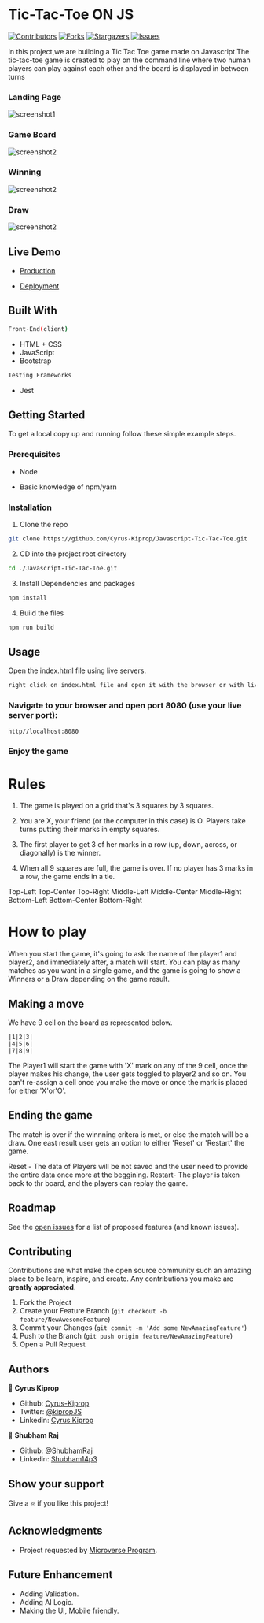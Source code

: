 # Tic-Tac-Toe ON JS

[![Contributors][contributors-shield]][contributors-url]
[![Forks][forks-shield]][forks-url]
[![Stargazers][stars-shield]][stars-url]
[![Issues][issues-shield]][issues-url]

In this project,we are building a Tic Tac Toe game made on Javascript.The tic-tac-toe game is created to play on the command line where two human players can play against each other and the board is displayed in between turns

### Landing Page

![screenshot1](assets/images/landing.PNG)

### Game Board

![screenshot2](assets/images/board.PNG)

### Winning

![screenshot2](assets/images/winner.PNG)

### Draw

![screenshot2](assets/images/draw.PNG)

## Live Demo

- [Production](https://rawcdn.githack.com/Cyrus-Kiprop/Javascript-Tic-Tac-Toe/f3ed416b343afbbd657355b035dff5a80fe92a04/index.html)

- [Deployment](https://raw.githack.com/Cyrus-Kiprop/Javascript-Tic-Tac-Toe/master/index.html)

## Built With

```sh
Front-End(client)
```

- HTML + CSS
- JavaScript
- Bootstrap

```sh
Testing Frameworks
```

- Jest

## Getting Started

To get a local copy up and running follow these simple example steps.

### Prerequisites

- Node

- Basic knowledge of npm/yarn

### Installation

1. Clone the repo

```sh
git clone https://github.com/Cyrus-Kiprop/Javascript-Tic-Tac-Toe.git
```

2. CD into the project root directory

```sh
cd ./Javascript-Tic-Tac-Toe.git
```

3. Install Dependencies and packages

```sh
npm install
```

4. Build the files

```sh
npm run build
```

<!-- USAGE EXAMPLES -->

## Usage

Open the index.html file using live servers.

```sh
right click on index.html file and open it with the browser or with live server.
```

### Navigate to your browser and open port 8080 (use your live server port):

```JS
http//localhost:8080
```

### Enjoy the game

# Rules

1. The game is played on a grid that's 3 squares by 3 squares.

2. You are X, your friend (or the computer in this case) is O. Players take turns putting their marks in empty squares.

3. The first player to get 3 of her marks in a row (up, down, across, or diagonally) is the winner.

4. When all 9 squares are full, the game is over. If no player has 3 marks in a row, the game ends in a tie.

Top-Left Top-Center Top-Right
Middle-Left Middle-Center Middle-Right
Bottom-Left Bottom-Center Bottom-Right

# How to play

When you start the game, it's going to ask the name of the player1 and player2, and immediately after, a match will start.
You can play as many matches as you want in a single game, and the game is going to show a Winners or a Draw depending on the game result.

## Making a move

We have 9 cell on the board as represented below.

    |1|2|3|
    |4|5|6|
    |7|8|9|

The Player1 will start the game with 'X' mark on any of the 9 cell, once the player makes his change, the user gets toggled to player2 and so on. You can't re-assign a cell once you make the move or once the mark is placed for either 'X'or'O'.

## Ending the game

The match is over if the winnning critera is met, or else the match will be a draw. One east result user gets an option to either 'Reset' or 'Restart' the game.

Reset - The data of Players will be not saved and the user need to provide the entire data once more at the beggining.
Restart- The player is taken back to thr board, and the players can replay the game.

## Roadmap

See the [open issues](https://github.com/Cyrus-Kiprop/Javascript-Tic-Tac-Toe/issues) for a list of proposed features (and known issues).

<!-- CONTRIBUTING -->

## Contributing

Contributions are what make the open source community such an amazing place to be learn, inspire, and create. Any contributions you make are **greatly appreciated**.

1. Fork the Project
2. Create your Feature Branch (`git checkout -b feature/NewAwesomeFeature`)
3. Commit your Changes (`git commit -m 'Add some NewAmazingFeature'`)
4. Push to the Branch (`git push origin feature/NewAmazingFeature`)
5. Open a Pull Request

## Authors

👤 **Cyrus Kiprop**

- Github: [Cyrus-Kiprop](https://github.com/Cyrus-Kiprop)
- Twitter: [@kipropJS](https://twitter.com/kipropJS)
- Linkedin: [Cyrus Kiprop](https://www.linkedin.com/in/cyrus-kiprop-ba7320120/)

👤 **Shubham Raj**

- Github: [@ShubhamRaj](https://github.com/shubham14p3)
- Linkedin: [Shubham14p3](https://www.linkedin.com/in/shubham14p3/)

## Show your support

Give a ⭐️ if you like this project!

## Acknowledgments

- Project requested by [Microverse Program](https://www.microverse.org/).

## Future Enhancement

- Adding Validation.
- Adding AI Logic.
- Making the UI, Mobile friendly.

<!-- MARKDOWN LINKS & IMAGES -->

[contributors-shield]: https://img.shields.io/github/contributors/Cyrus-Kiprop/Javascript-Tic-Tac-Toe.svg?style=flat-square
[contributors-url]: https://github.com/Cyrus-Kiprop/Javascript-Tic-Tac-Toe/graphs/contributors
[forks-shield]: https://img.shields.io/github/forks/Cyrus-Kiprop/Javascript-Tic-Tac-Toe.svg?style=flat-square
[forks-url]: https://github.com/Cyrus-Kiprop/Javascript-Tic-Tac-Toe/network/members
[stars-shield]: https://img.shields.io/github/stars/Cyrus-Kiprop/Javascript-Tic-Tac-Toe.svg?style=flat-square
[stars-url]: https://github.com/Cyrus-Kiprop/Javascript-Tic-Tac-Toe/stargazers
[issues-shield]: https://img.shields.io/github/issues/Cyrus-Kiprop/Javascript-Tic-Tac-Toe.svg?style=flat-square
[issues-url]: https://github.com/Cyrus-Kiprop/Javascript-Tic-Tac-Toe/issues
